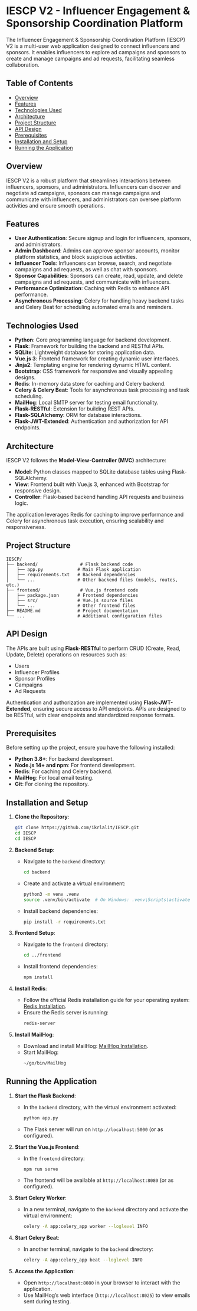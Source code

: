 # IESCP V2 - Influencer Engagement & Sponsorship Coordination Platform

The Influencer Engagement & Sponsorship Coordination Platform (IESCP) V2 is a multi-user web application designed to connect influencers and sponsors. It enables influencers to explore ad campaigns and sponsors to create and manage campaigns and ad requests, facilitating seamless collaboration.

## Table of Contents
- [Overview](#overview)
- [Features](#features)
- [Technologies Used](#technologies-used)
- [Architecture](#architecture)
- [Project Structure](#project-structure)
- [API Design](#api-design)
- [Prerequisites](#prerequisites)
- [Installation and Setup](#installation-and-setup)
- [Running the Application](#running-the-application)

## Overview
IESCP V2 is a robust platform that streamlines interactions between influencers, sponsors, and administrators. Influencers can discover and negotiate ad campaigns, sponsors can manage campaigns and communicate with influencers, and administrators can oversee platform activities and ensure smooth operations.

## Features
- **User Authentication**: Secure signup and login for influencers, sponsors, and administrators.
- **Admin Dashboard**: Admins can approve sponsor accounts, monitor platform statistics, and block suspicious activities.
- **Influencer Tools**: Influencers can browse, search, and negotiate campaigns and ad requests, as well as chat with sponsors.
- **Sponsor Capabilities**: Sponsors can create, read, update, and delete campaigns and ad requests, and communicate with influencers.
- **Performance Optimization**: Caching with Redis to enhance API performance.
- **Asynchronous Processing**: Celery for handling heavy backend tasks and Celery Beat for scheduling automated emails and reminders.

## Technologies Used
- **Python**: Core programming language for backend development.
- **Flask**: Framework for building the backend and RESTful APIs.
- **SQLite**: Lightweight database for storing application data.
- **Vue.js 3**: Frontend framework for creating dynamic user interfaces.
- **Jinja2**: Templating engine for rendering dynamic HTML content.
- **Bootstrap**: CSS framework for responsive and visually appealing designs.
- **Redis**: In-memory data store for caching and Celery backend.
- **Celery & Celery Beat**: Tools for asynchronous task processing and task scheduling.
- **MailHog**: Local SMTP server for testing email functionality.
- **Flask-RESTful**: Extension for building REST APIs.
- **Flask-SQLAlchemy**: ORM for database interactions.
- **Flask-JWT-Extended**: Authentication and authorization for API endpoints.

## Architecture
IESCP V2 follows the **Model-View-Controller (MVC)** architecture:
- **Model**: Python classes mapped to SQLite database tables using Flask-SQLAlchemy.
- **View**: Frontend built with Vue.js 3, enhanced with Bootstrap for responsive design.
- **Controller**: Flask-based backend handling API requests and business logic.

The application leverages Redis for caching to improve performance and Celery for asynchronous task execution, ensuring scalability and responsiveness.

## Project Structure
```
IESCP/
├── backend/                # Flask backend code
│   ├── app.py             # Main Flask application
│   ├── requirements.txt   # Backend dependencies
│   └── ...                # Other backend files (models, routes, etc.)
├── frontend/               # Vue.js frontend code
│   ├── package.json       # Frontend dependencies
│   ├── src/               # Vue.js source files
│   └── ...                # Other frontend files
├── README.md              # Project documentation
└── ...                    # Additional configuration files
```

## API Design
The APIs are built using **Flask-RESTful** to perform CRUD (Create, Read, Update, Delete) operations on resources such as:
- Users
- Influencer Profiles
- Sponsor Profiles
- Campaigns
- Ad Requests

Authentication and authorization are implemented using **Flask-JWT-Extended**, ensuring secure access to API endpoints. APIs are designed to be RESTful, with clear endpoints and standardized response formats.

## Prerequisites
Before setting up the project, ensure you have the following installed:
- **Python 3.8+**: For backend development.
- **Node.js 14+ and npm**: For frontend development.
- **Redis**: For caching and Celery backend.
- **MailHog**: For local email testing.
- **Git**: For cloning the repository.

## Installation and Setup
1. **Clone the Repository**:
   ```bash
   git clone https://github.com/ikrlalit/IESCP.git
   cd IESCP
   cd IESCP
   ```

2. **Backend Setup**:
   - Navigate to the `backend` directory:
     ```bash
     cd backend
     ```
   - Create and activate a virtual environment:
     ```bash
     python3 -m venv .venv
     source .venv/bin/activate  # On Windows: .venv\Scripts\activate
     ```
   - Install backend dependencies:
     ```bash
     pip install -r requirements.txt
     ```

3. **Frontend Setup**:
   - Navigate to the `frontend` directory:
     ```bash
     cd ../frontend
     ```
   - Install frontend dependencies:
     ```bash
     npm install
     ```

4. **Install Redis**:
   - Follow the official Redis installation guide for your operating system: [Redis Installation](https://redis.io/docs/install/install-redis/).
   - Ensure the Redis server is running:
     ```bash
     redis-server
     ```

5. **Install MailHog**:
   - Download and install MailHog: [MailHog Installation](https://github.com/mailhog/MailHog).
   - Start MailHog:
     ```bash
     ~/go/bin/MailHog
     ```

## Running the Application
1. **Start the Flask Backend**:
   - In the `backend` directory, with the virtual environment activated:
     ```bash
     python app.py
     ```
   - The Flask server will run on `http://localhost:5000` (or as configured).

2. **Start the Vue.js Frontend**:
   - In the `frontend` directory:
     ```bash
     npm run serve
     ```
   - The frontend will be available at `http://localhost:8080` (or as configured).

3. **Start Celery Worker**:
   - In a new terminal, navigate to the `backend` directory and activate the virtual environment:
     ```bash
     celery -A app:celery_app worker --loglevel INFO
     ```

4. **Start Celery Beat**:
   - In another terminal, navigate to the `backend` directory:
     ```bash
     celery -A app:celery_app beat --loglevel INFO
     ```

5. **Access the Application**:
   - Open `http://localhost:8080` in your browser to interact with the application.
   - Use MailHog’s web interface (`http://localhost:8025`) to view emails sent during testing.

